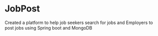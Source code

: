 # JobPost
Created a platform to help job seekers search for jobs and Employers  to post jobs using Spring boot and MongoDB 


